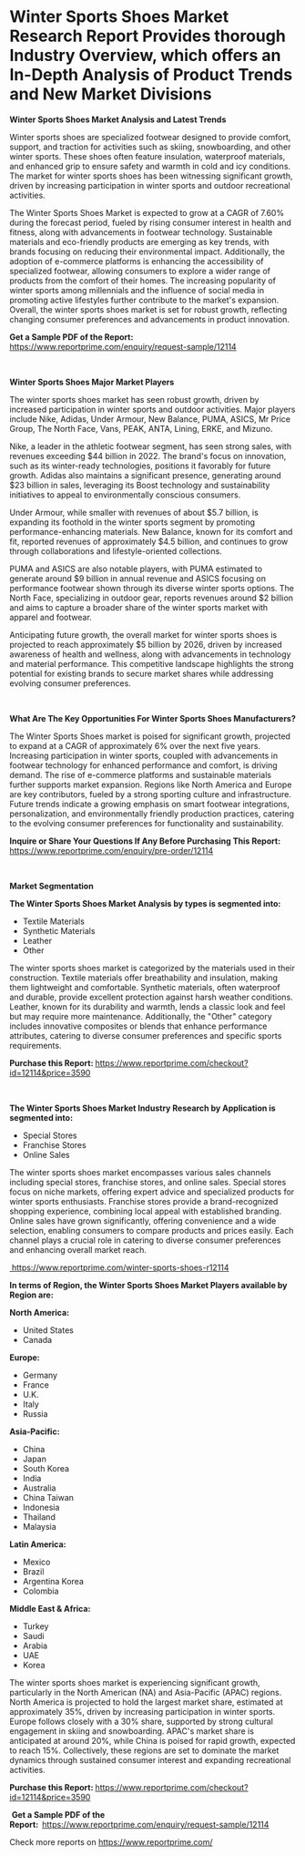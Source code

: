 <p><h1>Winter Sports Shoes Market Research Report Provides thorough Industry Overview, which offers an In-Depth Analysis of Product Trends and New Market Divisions</h1></p><p><strong>Winter Sports Shoes Market Analysis and Latest Trends</strong></p>
<p><p>Winter sports shoes are specialized footwear designed to provide comfort, support, and traction for activities such as skiing, snowboarding, and other winter sports. These shoes often feature insulation, waterproof materials, and enhanced grip to ensure safety and warmth in cold and icy conditions. The market for winter sports shoes has been witnessing significant growth, driven by increasing participation in winter sports and outdoor recreational activities. </p><p>The Winter Sports Shoes Market is expected to grow at a CAGR of 7.60% during the forecast period, fueled by rising consumer interest in health and fitness, along with advancements in footwear technology. Sustainable materials and eco-friendly products are emerging as key trends, with brands focusing on reducing their environmental impact. Additionally, the adoption of e-commerce platforms is enhancing the accessibility of specialized footwear, allowing consumers to explore a wider range of products from the comfort of their homes. The increasing popularity of winter sports among millennials and the influence of social media in promoting active lifestyles further contribute to the market's expansion. Overall, the winter sports shoes market is set for robust growth, reflecting changing consumer preferences and advancements in product innovation.</p></p>
<p><strong>Get a Sample PDF of the Report:&nbsp;</strong> <a href="https://www.reportprime.com/enquiry/request-sample/12114?utm_campaign=2652&utm_medium=2&utm_source=Github&utm_content=ia&utm_term=18032025&utm_id=winter-sports-shoes">https://www.reportprime.com/enquiry/request-sample/12114</a></p>
<p>&nbsp;</p>
<p><strong>Winter Sports Shoes Major Market Players</strong></p>
<p><p>The winter sports shoes market has seen robust growth, driven by increased participation in winter sports and outdoor activities. Major players include Nike, Adidas, Under Armour, New Balance, PUMA, ASICS, Mr Price Group, The North Face, Vans, PEAK, ANTA, Lining, ERKE, and Mizuno. </p><p>Nike, a leader in the athletic footwear segment, has seen strong sales, with revenues exceeding $44 billion in 2022. The brand's focus on innovation, such as its winter-ready technologies, positions it favorably for future growth. Adidas also maintains a significant presence, generating around $23 billion in sales, leveraging its Boost technology and sustainability initiatives to appeal to environmentally conscious consumers.</p><p>Under Armour, while smaller with revenues of about $5.7 billion, is expanding its foothold in the winter sports segment by promoting performance-enhancing materials. New Balance, known for its comfort and fit, reported revenues of approximately $4.5 billion, and continues to grow through collaborations and lifestyle-oriented collections.</p><p>PUMA and ASICS are also notable players, with PUMA estimated to generate around $9 billion in annual revenue and ASICS focusing on performance footwear shown through its diverse winter sports options. The North Face, specializing in outdoor gear, reports revenues around $2 billion and aims to capture a broader share of the winter sports market with apparel and footwear.</p><p>Anticipating future growth, the overall market for winter sports shoes is projected to reach approximately $5 billion by 2026, driven by increased awareness of health and wellness, along with advancements in technology and material performance. This competitive landscape highlights the strong potential for existing brands to secure market shares while addressing evolving consumer preferences.</p></p>
<p>&nbsp;</p>
<p><strong>What Are The Key Opportunities For Winter Sports Shoes Manufacturers?</strong></p>
<p><p>The Winter Sports Shoes market is poised for significant growth, projected to expand at a CAGR of approximately 6% over the next five years. Increasing participation in winter sports, coupled with advancements in footwear technology for enhanced performance and comfort, is driving demand. The rise of e-commerce platforms and sustainable materials further supports market expansion. Regions like North America and Europe are key contributors, fueled by a strong sporting culture and infrastructure. Future trends indicate a growing emphasis on smart footwear integrations, personalization, and environmentally friendly production practices, catering to the evolving consumer preferences for functionality and sustainability.</p></p>
<p><strong>Inquire or Share Your Questions If Any Before Purchasing This Report:</strong> <a href="https://www.reportprime.com/enquiry/pre-order/12114?utm_campaign=2652&utm_medium=2&utm_source=Github&utm_content=ia&utm_term=18032025&utm_id=winter-sports-shoes">https://www.reportprime.com/enquiry/pre-order/12114</a></p>
<p>&nbsp;</p>
<p><strong>Market Segmentation</strong></p>
<p><strong>The Winter Sports Shoes Market Analysis by types is segmented into:</strong></p>
<p><ul><li>Textile Materials</li><li>Synthetic Materials</li><li>Leather</li><li>Other</li></ul></p>
<p><p>The winter sports shoes market is categorized by the materials used in their construction. Textile materials offer breathability and insulation, making them lightweight and comfortable. Synthetic materials, often waterproof and durable, provide excellent protection against harsh weather conditions. Leather, known for its durability and warmth, lends a classic look and feel but may require more maintenance. Additionally, the "Other" category includes innovative composites or blends that enhance performance attributes, catering to diverse consumer preferences and specific sports requirements.</p></p>
<p><strong>Purchase this Report:&nbsp;</strong><a href="https://www.reportprime.com/checkout?id=12114&price=3590&utm_campaign=2652&utm_medium=2&utm_source=Github&utm_content=ia&utm_term=18032025&utm_id=winter-sports-shoes">https://www.reportprime.com/checkout?id=12114&price=3590</a></p>
<p>&nbsp;</p>
<p><strong>The Winter Sports Shoes Market Industry Research by Application is segmented into:</strong></p>
<p><ul><li>Special Stores</li><li>Franchise Stores</li><li>Online Sales</li></ul></p>
<p><p>The winter sports shoes market encompasses various sales channels including special stores, franchise stores, and online sales. Special stores focus on niche markets, offering expert advice and specialized products for winter sports enthusiasts. Franchise stores provide a brand-recognized shopping experience, combining local appeal with established branding. Online sales have grown significantly, offering convenience and a wide selection, enabling consumers to compare products and prices easily. Each channel plays a crucial role in catering to diverse consumer preferences and enhancing overall market reach.</p></p>
<p><a href="https://www.reportprime.com/winter-sports-shoes-r12114?utm_campaign=2652&utm_medium=2&utm_source=Github&utm_content=ia&utm_term=18032025&utm_id=winter-sports-shoes">&nbsp;https://www.reportprime.com/winter-sports-shoes-r12114</a></p>
<p><strong>In terms of Region, the Winter Sports Shoes Market Players available by Region are:</strong></p>
<p>
    <p> <strong> North America: </strong>
        <ul>
            <li>United States</li>
            <li>Canada</li>
        </ul>
        </p> 
    <p> <strong> Europe: </strong>
        <ul>
            <li>Germany</li>
            <li>France</li>
            <li>U.K.</li>
            <li>Italy</li>
            <li>Russia</li>
        </ul>
        </p> 
    <p> <strong> Asia-Pacific: </strong>
        <ul>
            <li>China</li>
            <li>Japan</li>
            <li>South Korea</li>
            <li>India</li>
            <li>Australia</li>
            <li>China Taiwan</li>
            <li>Indonesia</li>
            <li>Thailand</li>
            <li>Malaysia</li>
        </ul>
        </p> 
    <p> <strong> Latin America: </strong>
        <ul>
            <li>Mexico</li>
            <li>Brazil</li>
            <li>Argentina Korea</li>
            <li>Colombia</li>
        </ul>
        </p> 
    <p> <strong> Middle East & Africa: </strong>
        <ul>
            <li>Turkey</li>
            <li>Saudi</li>
            <li>Arabia</li>
            <li>UAE</li>
            <li>Korea</li>
        </ul>
    </p>
    </p>
<p><p>The winter sports shoes market is experiencing significant growth, particularly in the North American (NA) and Asia-Pacific (APAC) regions. North America is projected to hold the largest market share, estimated at approximately 35%, driven by increasing participation in winter sports. Europe follows closely with a 30% share, supported by strong cultural engagement in skiing and snowboarding. APAC's market share is anticipated at around 20%, while China is poised for rapid growth, expected to reach 15%. Collectively, these regions are set to dominate the market dynamics through sustained consumer interest and expanding recreational activities.</p></p>
<p><strong>Purchase this Report: </strong><a href="https://www.reportprime.com/checkout?id=12114&price=3590&utm_campaign=2652&utm_medium=2&utm_source=Github&utm_content=ia&utm_term=18032025&utm_id=winter-sports-shoes">https://www.reportprime.com/checkout?id=12114&price=3590</a></p>
<p>&nbsp;<strong>Get a Sample PDF of the Report:&nbsp;&nbsp;</strong><a href="https://www.reportprime.com/enquiry/request-sample/12114?utm_campaign=2652&utm_medium=2&utm_source=Github&utm_content=ia&utm_term=18032025&utm_id=winter-sports-shoes">https://www.reportprime.com/enquiry/request-sample/12114</a></p>
<p><strong></strong></p>
<p>Check more reports on <a href="https://www.reportprime.com/?utm_campaign=2652&utm_medium=2&utm_source=Github&utm_content=ia&utm_term=18032025&utm_id=winter-sports-shoes">https://www.reportprime.com/</a></p>